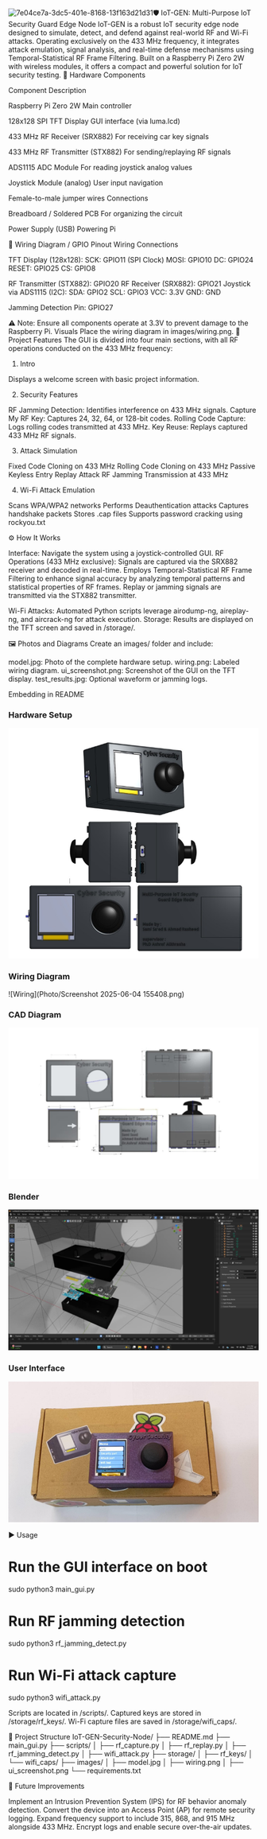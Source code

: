![7e04ce7a-3dc5-401e-8168-13f163d21d31](https://github.com/user-attachments/assets/20fb02dd-252a-45c0-bdfa-fc3bd92f723c)🛡️ IoT-GEN: Multi-Purpose IoT Security Guard Edge Node
IoT-GEN is a robust IoT security edge node designed to simulate, detect, and defend against real-world RF and Wi-Fi attacks. Operating exclusively on the 433 MHz frequency, it integrates attack emulation, signal analysis, and real-time defense mechanisms using Temporal-Statistical RF Frame Filtering. Built on a Raspberry Pi Zero 2W with wireless modules, it offers a compact and powerful solution for IoT security testing.
🔧 Hardware Components



Component
Description



Raspberry Pi Zero 2W
Main controller


128x128 SPI TFT Display
GUI interface (via luma.lcd)


433 MHz RF Receiver (SRX882)
For receiving car key signals


433 MHz RF Transmitter (STX882)
For sending/replaying RF signals


ADS1115 ADC Module
For reading joystick analog values


Joystick Module (analog)
User input navigation


Female-to-male jumper wires
Connections


Breadboard / Soldered PCB
For organizing the circuit


Power Supply (USB)
Powering Pi


📍 Wiring Diagram / GPIO Pinout
Wiring Connections

TFT Display (128x128):
SCK: GPIO11 (SPI Clock)
MOSI: GPIO10
DC: GPIO24
RESET: GPIO25
CS: GPIO8


RF Transmitter (STX882): GPIO20
RF Receiver (SRX882): GPIO21
Joystick via ADS1115 (I2C):
SDA: GPIO2
SCL: GPIO3
VCC: 3.3V
GND: GND


Jamming Detection Pin: GPIO27

⚠️ Note: Ensure all components operate at 3.3V to prevent damage to the Raspberry Pi.
Visuals
Place the wiring diagram in images/wiring.png.
🧠 Project Features
The GUI is divided into four main sections, with all RF operations conducted on the 433 MHz frequency:
1. Intro

Displays a welcome screen with basic project information.

2. Security Features

RF Jamming Detection: Identifies interference on 433 MHz signals.
Capture My RF Key: Captures 24, 32, 64, or 128-bit codes.
Rolling Code Capture: Logs rolling codes transmitted at 433 MHz.
Key Reuse: Replays captured 433 MHz RF signals.

3. Attack Simulation

Fixed Code Cloning on 433 MHz
Rolling Code Cloning on 433 MHz
Passive Keyless Entry Replay Attack
RF Jamming Transmission at 433 MHz

4. Wi-Fi Attack Emulation

Scans WPA/WPA2 networks
Performs Deauthentication attacks
Captures handshake packets
Stores .cap files
Supports password cracking using rockyou.txt

⚙️ How It Works

Interface: Navigate the system using a joystick-controlled GUI.
RF Operations (433 MHz exclusive):
Signals are captured via the SRX882 receiver and decoded in real-time.
Employs Temporal-Statistical RF Frame Filtering to enhance signal accuracy by analyzing temporal patterns and statistical properties of RF frames.
Replay or jamming signals are transmitted via the STX882 transmitter.


Wi-Fi Attacks: Automated Python scripts leverage airodump-ng, aireplay-ng, and aircrack-ng for attack execution.
Storage: Results are displayed on the TFT screen and saved in /storage/.

🖼️ Photos and Diagrams
Create an images/ folder and include:

model.jpg: Photo of the complete hardware setup.
wiring.png: Labeled wiring diagram.
ui_screenshot.png: Screenshot of the GUI on the TFT display.
test_results.jpg: Optional waveform or jamming logs.

Embedding in README
### Hardware Setup
![Model](Photo/cd13b0a4-b743-4545-9243-38136d3849aa.jpg)

### Wiring Diagram
![Wiring](Photo/Screenshot 2025-06-04 155408.png)

### CAD Diagram
![CAD](Photo/7e04ce7a-3dc5-401e-8168-13f163d21d31.jpg)

### Blender
![Blender](Photo/45d3c52d-eb1f-4bd2-a664-da0887f14fda.jpg)

### User Interface
![GUI](Photo/25c8c2bf-0f1a-4455-a828-d5119d0c5b5b.jpg)

▶️ Usage
# Run the GUI interface on boot
sudo python3 main_gui.py

# Run RF jamming detection
sudo python3 rf_jamming_detect.py

# Run Wi-Fi attack capture
sudo python3 wifi_attack.py


Scripts are located in /scripts/.
Captured keys are stored in /storage/rf_keys/.
Wi-Fi capture files are saved in /storage/wifi_caps/.

📁 Project Structure
IoT-GEN-Security-Node/
├── README.md
├── main_gui.py
├── scripts/
│   ├── rf_capture.py
│   ├── rf_replay.py
│   ├── rf_jamming_detect.py
│   ├── wifi_attack.py
├── storage/
│   ├── rf_keys/
│   └── wifi_caps/
├── images/
│   ├── model.jpg
│   ├── wiring.png
│   ├── ui_screenshot.png
└── requirements.txt

🧩 Future Improvements

Implement an Intrusion Prevention System (IPS) for RF behavior anomaly detection.
Convert the device into an Access Point (AP) for remote security logging.
Expand frequency support to include 315, 868, and 915 MHz alongside 433 MHz.
Encrypt logs and enable secure over-the-air updates.

